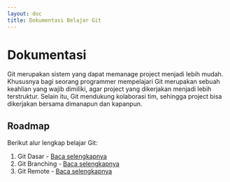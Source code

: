 ```yaml
---
layout: doc
title: Dokumentasi Belajar Git
---
```


# Dokumentasi

Git merupakan sistem yang dapat memanage project menjadi lebih mudah. Khususnya bagi seorang programmer mempelajari Git merupakan sebuah keahlian yang wajib dimiliki, agar project yang dikerjakan menjadi lebih terstruktur. Selain itu, Git mendukung kolaborasi tim, sehingga project bisa dikerjakan bersama dimanapun dan kapanpun. 

## Roadmap 

Berikut alur lengkap belajar Git:

1. Git Dasar <Badge type="warning" text="on progress" /> - [Baca selengkapnya](/git-basic/)
2. Git Branching <Badge type="warning" text="on progress" /> - [Baca selengkapnya](/git-branching/)
3. Git Remote <Badge type="warning" text="on progress" /> - [Baca selengkapnya](/git-remote/)